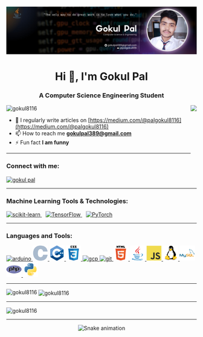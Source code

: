 <!---
This is a special repository (gokul8116/gokul8116) because its README.md
appears directly on your GitHub profile page.
You can preview your changes using the "Preview" button.
--->

<!-- Cover banner image -->
![logo](https://github.com/gokul8116/gokul8116/blob/main/cover%20photo%20banner.jpeg)

<!-- Main heading: Name -->
<h1 align="center">Hi 👋, I'm Gokul Pal</h1>

<!-- Subheading: Short description -->
<h3 align="center">A Computer Science Engineering Student</h3>

<!-- Right-aligned image (avatar, illustration, or decoration) -->
<img align="right" height="200" src="https://github.com/user-attachments/assets/0a4ced2c-33e5-4bc7-8725-39d5cc8fe3f4" />

<!-- Profile views counter (left-aligned) -->
<p align="left">
  <img src="https://komarev.com/ghpvc/?username=gokul8116&label=Profile%20views&color=0e75b6&style=flat" alt="gokul8116" />
</p>

<!-- Personal details -->
- 📝 I regularly write articles on [https://medium.com/@palgokul8116](https://medium.com/@palgokul8116)  
- 📫 How to reach me **gokulpal389@gmail.com**  
- ⚡ Fun fact **I am funny**



---

<!-- Social media links -->
<h3 align="left">Connect with me:</h3>
<p align="left">
  <a href="https://linkedin.com/in/gokul pal" target="blank">
    <img align="center" src="https://raw.githubusercontent.com/rahuldkjain/github-profile-readme-generator/master/src/images/icons/Social/linked-in-alt.svg" alt="gokul pal" height="30" width="40" />
  </a>
</p>



---

<!-- Machine Learning Tools & Technologies section -->
<h3 align="left">Machine Learning Tools & Technologies:</h3>
<p align="left">
  <a href="https://scikit-learn.org/" target="_blank" rel="noopener noreferrer" style="margin-right:10px;">
    <img src="https://upload.wikimedia.org/wikipedia/commons/0/05/Scikit_learn_logo_small.svg" alt="scikit-learn" width="40" height="40" />
  </a>
  <a href="https://www.tensorflow.org/" target="_blank" rel="noopener noreferrer" style="margin-right:10px;">
    <img src="https://upload.wikimedia.org/wikipedia/commons/2/2d/Tensorflow_logo.svg" alt="TensorFlow" width="40" height="40" />
  </a>
  <a href="https://pytorch.org/" target="_blank" rel="noopener noreferrer" style="margin-right:10px;">
    <img src="https://upload.wikimedia.org/wikipedia/commons/1/10/PyTorch_logo_icon.svg" alt="PyTorch" width="40" height="40" />
  </a>
</p>



---


<!-- Languages and Tools section -->
<h3 align="left">Languages and Tools:</h3>
<p align="left">
  <a href="https://www.arduino.cc/" target="_blank" rel="noreferrer">
    <img src="https://cdn.worldvectorlogo.com/logos/arduino-1.svg" alt="arduino" width="40" height="40" />
  </a>
  <a href="https://www.cprogramming.com/" target="_blank" rel="noreferrer">
    <img src="https://raw.githubusercontent.com/devicons/devicon/master/icons/c/c-original.svg" alt="c" width="40" height="40" />
  </a>
  <a href="https://www.w3schools.com/cpp/" target="_blank" rel="noreferrer">
    <img src="https://raw.githubusercontent.com/devicons/devicon/master/icons/cplusplus/cplusplus-original.svg" alt="cplusplus" width="40" height="40" />
  </a>
  <a href="https://www.w3schools.com/css/" target="_blank" rel="noreferrer">
    <img src="https://raw.githubusercontent.com/devicons/devicon/master/icons/css3/css3-original-wordmark.svg" alt="css3" width="40" height="40" />
  </a>
  <a href="https://cloud.google.com" target="_blank" rel="noreferrer">
    <img src="https://www.vectorlogo.zone/logos/google_cloud/google_cloud-icon.svg" alt="gcp" width="40" height="40" />
  </a>
  <a href="https://git-scm.com/" target="_blank" rel="noreferrer">
    <img src="https://www.vectorlogo.zone/logos/git-scm/git-scm-icon.svg" alt="git" width="40" height="40" />
  </a>
  <a href="https://www.w3.org/html/" target="_blank" rel="noreferrer">
    <img src="https://raw.githubusercontent.com/devicons/devicon/master/icons/html5/html5-original-wordmark.svg" alt="html5" width="40" height="40" />
  </a>
  <a href="https://www.java.com" target="_blank" rel="noreferrer">
    <img src="https://raw.githubusercontent.com/devicons/devicon/master/icons/java/java-original.svg" alt="java" width="40" height="40" />
  </a>
  <a href="https://developer.mozilla.org/en-US/docs/Web/JavaScript" target="_blank" rel="noreferrer">
    <img src="https://raw.githubusercontent.com/devicons/devicon/master/icons/javascript/javascript-original.svg" alt="javascript" width="40" height="40" />
  </a>
  <a href="https://www.linux.org/" target="_blank" rel="noreferrer">
    <img src="https://raw.githubusercontent.com/devicons/devicon/master/icons/linux/linux-original.svg" alt="linux" width="40" height="40" />
  </a>
  <a href="https://www.mysql.com/" target="_blank" rel="noreferrer">
    <img src="https://raw.githubusercontent.com/devicons/devicon/master/icons/mysql/mysql-original-wordmark.svg" alt="mysql" width="40" height="40" />
  </a>
  <a href="https://www.php.net" target="_blank" rel="noreferrer">
    <img src="https://raw.githubusercontent.com/devicons/devicon/master/icons/php/php-original.svg" alt="php" width="40" height="40" />
  </a>
  <a href="https://www.python.org" target="_blank" rel="noreferrer">
    <img src="https://raw.githubusercontent.com/devicons/devicon/master/icons/python/python-original.svg" alt="python" width="40" height="40" />
  </a>
</p>


---
<!-- GitHub stats: Top languages -->
<p>
  <img align="left" src="https://github-readme-stats.vercel.app/api/top-langs?username=gokul8116&show_icons=true&locale=en&layout=compact" alt="gokul8116" />
</p>

<!-- GitHub stats: General -->
<p>
  &nbsp;<img align="center" src="https://github-readme-stats.vercel.app/api?username=gokul8116&show_icons=true&locale=en" alt="gokul8116" />
</p>


---

<!-- GitHub stats: Streaks -->
<p>
  <img align="center" src="https://github-readme-streak-stats.herokuapp.com/?user=gokul8116&" alt="gokul8116" />
</p>


---

<!-- Snake Game Repo View -->
<div align="center">
  <img src="https://profile-readme-generator.com/assets/snake.svg" alt="Snake animation" />
</div>
